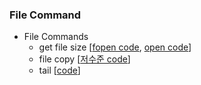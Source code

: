 
### File Command
* File Commands
   * get file size [[fopen code](https://github.com/csbyun-data/C-Pro/blob/main/chap03/FileCmd/file_size_fopen.c), [open code](https://github.com/csbyun-data/C-Pro/blob/main/chap03/FileCmd/file_size_open.c)]
   * file copy [[저수준 code](https://github.com/csbyun-data/C-Pro/blob/main/chap03/File/file_copy2.c)]
   * tail [[code]()]

